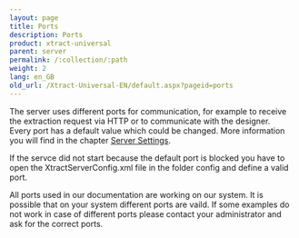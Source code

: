 ```yaml
---
layout: page
title: Ports
description: Ports
product: xtract-universal
parent: server
permalink: /:collection/:path
weight: 2
lang: en_GB
old_url: /Xtract-Universal-EN/default.aspx?pageid=ports
---
```


The server uses different ports for communication, for example to receive the extraction request via HTTP or to communicate with the designer.<br> 
Every port has a default value which could be changed. More information you will find in the chapter [Server Settings](./server-settings-xu2). 

If the servce did not start because the default port is blocked you have to open the XtractServerConfig.xml file in the folder config and define a valid port.

All ports used in our documentation are working on our system. It is possible that on your system different ports are vaild. If some examples do not work in case of different ports please contact your administrator and ask for the correct ports.